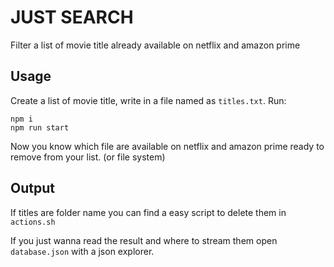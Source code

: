 # JUST SEARCH

Filter a list of movie title already available on netflix and amazon prime

## Usage

Create a list of movie title, write in a file named as `titles.txt`.
Run:

```
npm i
npm run start
```

Now you know which file are available on netflix and amazon prime ready to remove from your list. (or file system)

## Output

If titles are folder name you can find a easy script to delete them in `actions.sh`

If you just wanna read the result and where to stream them open `database.json` with a json explorer.

